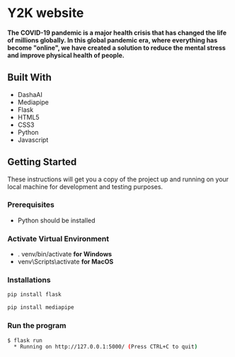 # Y2K website 

**The COVID-19 pandemic is a major health crisis that has changed the life of millions globally.
In this global pandemic era, where everything has become "online", we have created a solution to reduce the mental stress and improve physical health of people.**

## Built With

* DashaAI
* Mediapipe
* Flask
* HTML5
* CSS3
* Python
* Javascript

## Getting Started
These instructions will get you a copy of the project up and running on your local machine for development and testing purposes.


### Prerequisites
* Python should be installed

### Activate Virtual Environment

* . venv/bin/activate  **for Windows**
* venv\Scripts\activate **for MacOS**

### Installations

```bash
pip install flask
```

```bash
pip install mediapipe
```

### Run the program
```bash
$ flask run
  * Running on http://127.0.0.1:5000/ (Press CTRL+C to quit)
```


